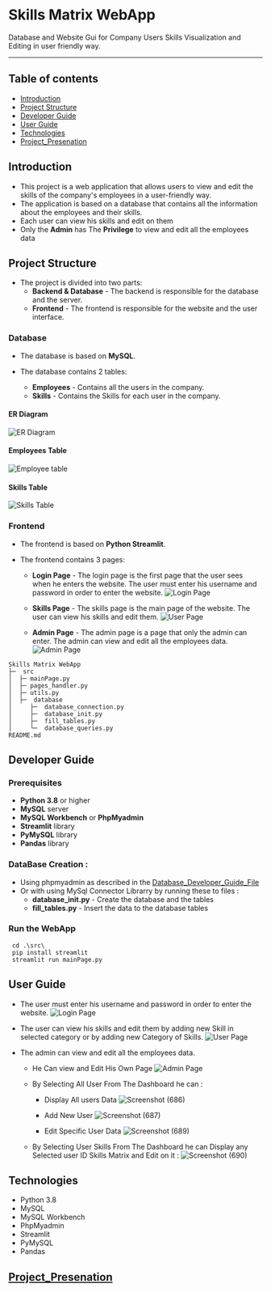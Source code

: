 # Skills Matrix WebApp
Database and Website Gui for Company Users Skills Visualization and Editing in user friendly way.
***
## Table of contents
* [Introduction](#introduction)
* [Project Structure](#project-structure)
* [Developer Guide](#developer_guide)
* [User Guide](#user_guide)
* [Technologies](#technologies)
* [Project_Presenation](#project_presenation)


## Introduction
- This project is a web application that allows users to view and edit the skills of the company's employees in a user-friendly way.
- The application is based on a database that contains all the information about the employees and their skills.
- Each user can view his skills and edit on them
- Only the **Admin** has The **Privilege** to view and edit all the employees data


## Project Structure

- The project is divided into two parts:
    - **Backend & Database** - The backend is responsible for the database and the server.
    - **Frontend** - The frontend is responsible for the website and the user interface.

### Database
- The database is based on **MySQL**.

- The database contains 2 tables:
    - **Employees** - Contains all the users in the company.
    - **Skills** - Contains the Skills for each user in the company.

#### ER Diagram

![ER Diagram](https://github.com/Omar-Saad-ELGharbawy/Skills_Matrix-Database-GUI/blob/main/Images/ER_Diagram.png)

#### Employees Table

![Employee table](https://github.com/Omar-Saad-ELGharbawy/Skills_Matrix-Database-GUI/blob/main/Images/Employee_table.png)

#### Skills Table

![Skills Table](https://github.com/Omar-Saad-ELGharbawy/Skills_Matrix-Database-GUI/blob/main/Images/Skills_Table.png)

### Frontend
- The frontend is based on **Python Streamlit**.

- The frontend contains 3 pages:
    - **Login Page** - The login page is the first page that the user sees when he enters the website. The user must enter his username and password in order to enter the website.
 ![Login Page](https://github.com/Omar-Saad-ELGharbawy/Skills_Matrix-Database-GUI/blob/main/Images/GUI/Login_Page.png)

    - **Skills Page** - The skills page is the main page of the website. The user can view his skills and edit them.
![User Page](https://github.com/Omar-Saad-ELGharbawy/Skills_Matrix-Database-GUI/blob/main/Images\GUI\User_Page.png)

    - **Admin Page** - The admin page is a page that only the admin can enter. The admin can view and edit all the employees data.
![Admin Page](Images\GUI\Admin_Page.png)

```
Skills Matrix WebApp
├─  src
│  ├─ mainPage.py
│  ├─ pages_handler.py
│  ├─ utils.py
│  ├─  database
│     ├─  database_connection.py
│     ├─  database_init.py
│     ├─  fill_tables.py
│     └─  database_queries.py
README.md
```

## Developer Guide

### Prerequisites
- **Python 3.8** or higher
- **MySQL** server
- **MySQL Workbench** or **PhpMyadmin**
- **Streamlit** library
- **PyMySQL** library
- **Pandas** library

### DataBase Creation :
- Using phpmyadmin as described in the [Database_Developer_Guide_File](https://github.com/Omar-Saad-ELGharbawy/Skills_Matrix/blob/main/Files/Database%20Developer%20Guide.pdf) 
- Or with using MySql Connector Librarry by running these to files : 
    - **database_init.py** - Create the database and the tables
    - **fill_tables.py** - Insert the data to the database tables

### Run the WebApp
```shell
 cd .\src\
 pip install streamlit
 streamlit run mainPage.py
```

## User Guide
- The user must enter his username and password in order to enter the website.
![Login Page](Images\GUI\Login_Page.png)

- The user can view his skills and edit them by adding new Skill in selected category or by adding new Category of Skills.
  ![User Page](Images\GUI\User_Page.png)

- The admin can view and edit all the employees data.
    - He Can view and Edit His Own Page
![Admin Page](Images\GUI\Admin_Page.png)
    - By Selecting All User From The Dashboard he can :
        - Display All users Data
          ![Screenshot (686)](Images\GUI\All_Users.png)

        - Add New User
          ![Screenshot (687)](Images\GUI\Add_USer.png)

        - Edit Specific User Data
          ![Screenshot (689)](Images\GUI\Edit_User.png)

    - By Selecting User Skills From The Dashboard he can Display any Selected user ID Skills Matrix and Edit on it  :
    ![Screenshot (690)](Images\GUI\All_Skills.png)


## Technologies
- Python 3.8
- MySQL
- MySQL Workbench
- PhpMyadmin
- Streamlit
- PyMySQL
- Pandas

## [Project_Presenation](https://github.com/Omar-Saad-ELGharbawy/Skills_Matrix/blob/main/Files/Skills%20Matrix%20Presentation.pptx)
